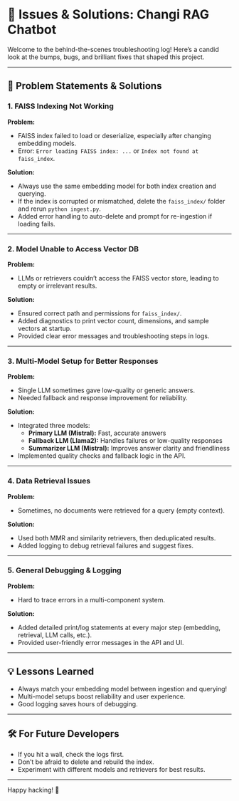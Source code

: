 # 🐞 Issues & Solutions: Changi RAG Chatbot

Welcome to the behind-the-scenes troubleshooting log! Here’s a candid look at the bumps, bugs, and brilliant fixes that shaped this project.

---

## 🚩 Problem Statements & Solutions

### 1. FAISS Indexing Not Working
**Problem:**
- FAISS index failed to load or deserialize, especially after changing embedding models.
- Error: `Error loading FAISS index: ...` or `Index not found at faiss_index`.

**Solution:**
- Always use the same embedding model for both index creation and querying.
- If the index is corrupted or mismatched, delete the `faiss_index/` folder and rerun `python ingest.py`.
- Added error handling to auto-delete and prompt for re-ingestion if loading fails.

---

### 2. Model Unable to Access Vector DB
**Problem:**
- LLMs or retrievers couldn’t access the FAISS vector store, leading to empty or irrelevant results.

**Solution:**
- Ensured correct path and permissions for `faiss_index/`.
- Added diagnostics to print vector count, dimensions, and sample vectors at startup.
- Provided clear error messages and troubleshooting steps in logs.

---

### 3. Multi-Model Setup for Better Responses
**Problem:**
- Single LLM sometimes gave low-quality or generic answers.
- Needed fallback and response improvement for reliability.

**Solution:**
- Integrated three models:
  - **Primary LLM (Mistral):** Fast, accurate answers
  - **Fallback LLM (Llama2):** Handles failures or low-quality responses
  - **Summarizer LLM (Mistral):** Improves answer clarity and friendliness
- Implemented quality checks and fallback logic in the API.

---

### 4. Data Retrieval Issues
**Problem:**
- Sometimes, no documents were retrieved for a query (empty context).

**Solution:**
- Used both MMR and similarity retrievers, then deduplicated results.
- Added logging to debug retrieval failures and suggest fixes.

---

### 5. General Debugging & Logging
**Problem:**
- Hard to trace errors in a multi-component system.

**Solution:**
- Added detailed print/log statements at every major step (embedding, retrieval, LLM calls, etc.).
- Provided user-friendly error messages in the API and UI.

---

## 💡 Lessons Learned
- Always match your embedding model between ingestion and querying!
- Multi-model setups boost reliability and user experience.
- Good logging saves hours of debugging.

---

## 🛠️ For Future Developers
- If you hit a wall, check the logs first.
- Don’t be afraid to delete and rebuild the index.
- Experiment with different models and retrievers for best results.

---

Happy hacking! 🚀 